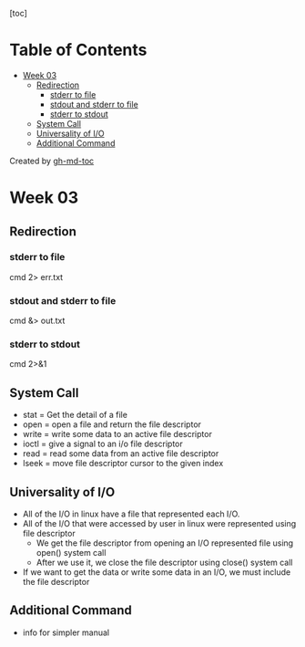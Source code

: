 [toc]

Table of Contents
=================

   * [Week 03](#week-03)
      * [Redirection](#redirection)
         * [stderr to file](#stderr-to-file)
         * [stdout and stderr to file](#stdout-and-stderr-to-file)
         * [stderr to stdout](#stderr-to-stdout)
      * [System Call](#system-call)
      * [Universality of I/O](#universality-of-io)
      * [Additional Command](#additional-command)

Created by [gh-md-toc](https://github.com/ekalinin/github-markdown-toc)

# Week 03

## Redirection

### stderr to file

cmd 2> err.txt

### stdout and stderr to file

cmd &> out.txt

### stderr to stdout

cmd 2>&1

## System Call

- stat = Get the detail of a file
- open = open a file and return the file descriptor
- write = write some data to an active file descriptor
- ioctl = give a signal to an i/o file descriptor
- read =  read some data from an active file descriptor
- lseek = move file descriptor cursor to the given index

## Universality of I/O

- All of the I/O in linux have a file that represented each I/O.
- All of the I/O that were accessed by user in linux were represented using file descriptor
  - We get the file descriptor from opening an I/O represented file using open() system call
  - After we use it, we close the file descriptor using close() system call
- If we want to get the data or write some data in an I/O, we must include the file descriptor

## Additional Command

- info for simpler manual